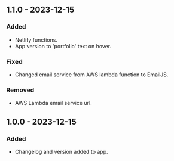 ## 1.1.0 - 2023-12-15

### Added

- Netlify functions.
- App version to 'portfolio' text on hover.

### Fixed

- Changed email service from AWS lambda function to EmailJS.

### Removed

- AWS Lambda email service url.

## 1.0.0 - 2023-12-15

### Added

- Changelog and version added to app.
